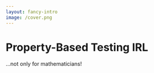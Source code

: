 ```yaml
---
layout: fancy-intro
image: /cover.png
---
```


<my-v-card/>

<my-qr class="mb-20"/>

# Property-Based Testing IRL

...not only for mathematicians!
